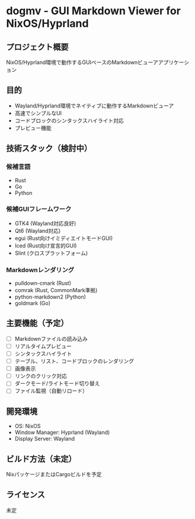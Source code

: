 # dogmv - GUI Markdown Viewer for NixOS/Hyprland

## プロジェクト概要
NixOS/Hyprland環境で動作するGUIベースのMarkdownビューアアプリケーション

## 目的
- Wayland/Hyprland環境でネイティブに動作するMarkdownビューア
- 高速でシンプルなUI
- コードブロックのシンタックスハイライト対応
- プレビュー機能

## 技術スタック（検討中）
### 候補言語
- Rust
- Go
- Python

### 候補GUIフレームワーク
- GTK4 (Wayland対応良好)
- Qt6 (Wayland対応)
- egui (Rust向けイミディエイトモードGUI)
- Iced (Rust向け宣言的GUI)
- Slint (クロスプラットフォーム)

### Markdownレンダリング
- pulldown-cmark (Rust)
- comrak (Rust, CommonMark準拠)
- python-markdown2 (Python)
- goldmark (Go)

## 主要機能（予定）
- [ ] Markdownファイルの読み込み
- [ ] リアルタイムプレビュー
- [ ] シンタックスハイライト
- [ ] テーブル、リスト、コードブロックのレンダリング
- [ ] 画像表示
- [ ] リンクのクリック対応
- [ ] ダークモード/ライトモード切り替え
- [ ] ファイル監視（自動リロード）

## 開発環境
- OS: NixOS
- Window Manager: Hyprland (Wayland)
- Display Server: Wayland

## ビルド方法（未定）
NixパッケージまたはCargoビルドを予定

## ライセンス
未定
